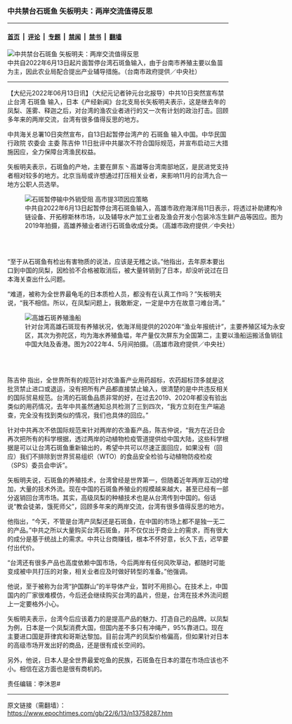 ### 中共禁台石斑鱼 矢板明夫：两岸交流值得反思

---

#### [首页](../../../..?n13758287) &nbsp;|&nbsp; [评论](../../../../../epoch-comment?n13758287) &nbsp;|&nbsp; [专题](../../../../../epoch-special?n13758287) &nbsp;|&nbsp; [禁闻](../../../../../epoch-news?n13758287) &nbsp;|&nbsp; [禁书](../../../../../books?n13758287) &nbsp;|&nbsp; [翻墙](https://github.com/gfw-breaker/nogfw/blob/master/README.md?n13758287)


<div><img alt="中共禁台石斑鱼 矢板明夫：两岸交流值得反思" class="attachment-djy_600_400 size-djy_600_400 wp-post-image" src="https://i.epochtimes.com/assets/uploads/2022/06/id13758469-2206130253232378-600x400.jpg"/>
<div class="caption">
 中共自2022年6月13日起片面暂停台湾石斑鱼输入，由于台南市养殖主要以鱼苗为主，因此农业局配合提出产业辅导措施。（台南市政府提供／中央社）
</div></div><hr/><div class="post_content" id="artbody" itemprop="articleBody">
 <!-- article content begin -->
 <p>
  【大纪元2022年06月13日讯】（大纪元记者钟元台北报导）中共10日突然宣布禁止台湾
  <ok href="https://www.epochtimes.com/gb/tag/%E7%9F%B3%E6%96%91%E9%B1%BC.html">
   石斑鱼
  </ok>
  输入，日本《产经新闻》台北支局长矢板明夫表示，这是继去年的凤梨、莲雾、释迦之后，对台湾的渔农业者进行的又一次有计划的政治打击。回顾多年来的两岸交流，台湾有很多值得反思的地方。
 </p>
 <p>
  中共海关总署10日突然宣布，自13日起暂停台湾产的
  <ok href="https://www.epochtimes.com/gb/tag/%E7%9F%B3%E6%96%91%E9%B1%BC.html">
   石斑鱼
  </ok>
  输入中国。中华民国行政院
  <ok href="https://www.epochtimes.com/gb/tag/%E5%86%9C%E5%A7%94%E4%BC%9A.html">
   农委会
  </ok>
  主委
  <ok href="https://www.epochtimes.com/gb/tag/%E9%99%88%E5%90%89%E4%BB%B2.html">
   陈吉仲
  </ok>
  11日批评中共屡次不符合国际规范，并宣布启动三大措施因应，全力保障台湾渔民权益。
 </p>
 <p>
  矢板明夫表示，石斑鱼的产地，主要在屏东丶高雄等台湾南部地区，是民进党支持者相对较多的地方。北京当局或许想通过打压相关业者，来影响11月的台湾九合一地方公职人员选举。
 </p>
 <figure aria-describedby="caption-attachment-13758471" class="wp-caption aligncenter" id="attachment_13758471" style="width: 600px">
  <ok href="https://i.epochtimes.com/assets/uploads/2022/06/id13758471-2206130253282378.jpg" target="_blank">
   <img alt="石斑暂停输中外销受阻 高市提3项因应策略" class="size-large wp-image-13758471" src="https://i.epochtimes.com/assets/uploads/2022/06/id13758471-2206130253282378-600x399.jpg" title="石斑暂停输中外销受阻 高市提3项因应策略"/>
  </ok>
  <br/><figcaption class="wp-caption-text" id="caption-attachment-13758471">
   中共自2022年6月13日起暂停台湾石斑鱼输入，高雄市政府海洋局11日表示，将透过补助建构冷链设备、开拓穆斯林市场，以及辅导水产加工业者及渔会开发小包装冷冻生鲜产品等因应。图为2019年拍摄，高雄养殖业者进行石斑鱼收成分类。（高雄市政府提供／中央社）
  </figcaption><br/>
 </figure><br/>
 <p>
  “至于从石斑鱼有检出有害物质的说法，应该是无稽之谈。”他指出，去年原本要出口到中国的凤梨，因检验不合格被取消后，被大量转销到了日本，却没听说过在日本海关查出什么问题。
 </p>
 <p>
  “难道，被称为全世界最龟毛的日本质检人员，都没有在认真工作吗？”矢板明夫说，“我不相信。所以，在凤梨问题上，我敢断定，一定是中方在故意刁难台湾。”
 </p>
 <figure aria-describedby="caption-attachment-13758472" class="wp-caption aligncenter" id="attachment_13758472" style="width: 600px">
  <ok href="https://i.epochtimes.com/assets/uploads/2022/06/id13758472-2206130253252378.jpg" target="_blank">
   <img alt="高雄石斑养殖渔船" class="size-large wp-image-13758472" src="https://i.epochtimes.com/assets/uploads/2022/06/id13758472-2206130253252378-600x592.jpg" title="高雄石斑养殖渔船"/>
  </ok>
  <br/><figcaption class="wp-caption-text" id="caption-attachment-13758472">
   针对台湾高雄石斑现有养殖状况，依海洋局提供的2020年“渔业年报统计”，主要养殖区域为永安区，其次为弥陀区，均为海水养殖鱼塭，年产量仅次屏东为全国第二，主要以渔船运搬活鱼销往中国大陆及香港。图为2022年4、5月间拍摄。（高雄市政府提供／中央社）
  </figcaption><br/>
 </figure><br/>
 <p>
  <ok href="https://www.epochtimes.com/gb/tag/%E9%99%88%E5%90%89%E4%BB%B2.html">
   陈吉仲
  </ok>
  指出，全世界所有的规范针对农渔畜产业用药超标，农药超标顶多就是这批货禁止进口或退运，没有把所有产品都直接禁止输入，很清楚的是中共违反相关的国际贸易规范。台湾的石斑鱼品质非常的好，在过去2019、2020年都没有验出类似的用药情况，去年中共虽然通知总共检测了三到四次，“我方立刻在生产端追查，完全没有找到类似的情况，我们也具体的回应。”
 </p>
 <p>
  针对中共再次不依国际规范来针对两岸的农渔畜产品，陈吉仲说，“我方在近日会再次把所有的科学根据，透过两岸的动植物检疫管道提供给中国大陆，这些科学根据是可以让台湾石斑鱼重新输出的，希望中共可以尽速正面回应，如果没有（回应）我们不排除到世界贸易组织（WTO）的食品安全检验与动植物防疫检疫（SPS）委员会申诉”。
 </p>
 <p>
  矢板明夫说，石斑鱼的养殖技术，台湾曾经是世界第一，但随着近年两岸互动的增加，大量的技术外流。现在中国的石斑鱼养殖业的规模越来越大，甚至已经有一部分返销回台湾市场。其实，高级凤梨的种植技术也是从台湾传到中国的。俗话说“教会徒弟，饿死师父”，回顾多年来的两岸交流，台湾有很多值得反思的地方。
 </p>
 <p>
  他指出，“今天，不管是台湾产凤梨还是石斑鱼，在中国的市场上都不是独一无二的产品。”中共之所以大量购买台湾石斑鱼，并不仅仅出于商业上的需求，而有很大的成分是基于统战上的需求。中共让台商赚钱，根本不怀好意，长久下去，迟早要付出代价。
 </p>
 <p>
  “台湾还有很多产品也高度依赖中国市场，今后两岸有任何风吹草动，都随时可能变成被中共打压的对象，相关业者应及时做好转型的准备。”他强调。
 </p>
 <p>
  他说，至于被称为台湾“护国群山”的半导体产业，暂时不用担心。在技术上，中国国内的厂家很难模仿，今后还会继续购买台湾的晶片，但是，台湾在技术外流问题上一定要格外小心。
 </p>
 <p>
  矢板明夫表示，台湾今后应该着力的是提高产品的魅力、打造自己的品牌。以凤梨为例，日本是一个凤梨消费大国，但国内差不多只有冲绳产，95%靠进口。现在主要进口国是菲律宾和哥斯达黎加。目前台湾产的凤梨价格偏高，但如果针对日本的高级市场开发出好的商品，还是很有成长空间的。
 </p>
 <p>
  另外，他说，日本人是全世界最爱吃鱼的民族，石斑鱼在日本的潜在市场应该也不小。相信在这方面也是很有商机的。
 </p>
 <p>
  责任编辑：李沐恩#
 </p>
 <!-- article content end -->
 <div id="below_article_ad">
 </div>
</div>


---

原文链接（需翻墙）：https://www.epochtimes.com/gb/22/6/13/n13758287.htm